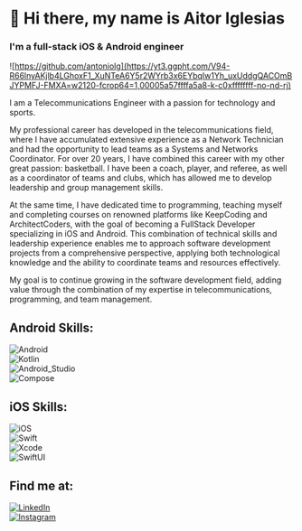 # 👋 Hi there, my name is Aitor Iglesias
### I'm a full-stack iOS & Android engineer

![https://github.com/antoniolg](https://yt3.ggpht.com/V94-R66lnyAKjlb4LGhoxF1_XuNTeA6Y5r2WYrb3x6EYbqIw1Yh_uxUddgQACOmBJYPMFJ-FMXA=w2120-fcrop64=1,00005a57ffffa5a8-k-c0xffffffff-no-nd-rj)

I am a Telecommunications Engineer with a passion for technology and sports.

My professional career has developed in the telecommunications field, where I have accumulated extensive experience as a Network Technician and had the opportunity to lead teams as a Systems and Networks Coordinator. For over 20 years, I have combined this career with my other great passion: basketball. I have been a coach, player, and referee, as well as a coordinator of teams and clubs, which has allowed me to develop leadership and group management skills.

At the same time, I have dedicated time to programming, teaching myself and completing courses on renowned platforms like KeepCoding and ArchitectCoders, with the goal of becoming a FullStack Developer specializing in iOS and Android. This combination of technical skills and leadership experience enables me to approach software development projects from a comprehensive perspective, applying both technological knowledge and the ability to coordinate teams and resources effectively.

My goal is to continue growing in the software development field, adding value through the combination of my expertise in telecommunications, programming, and team management.

## Android Skills:
![Android](https://img.shields.io/badge/Android-34A853?style=for-the-badge&logo=android&logoColor=white&labelColor=101010)</br>
![Kotlin](https://img.shields.io/badge/Kotlin-7F52FF?style=for-the-badge&logo=kotlin&logoColor=white&labelColor=101010)</br>
![Android_Studio](https://img.shields.io/badge/Android_Studio-3DDC84?style=for-the-badge&logo=android-studio&logoColor=white&labelColor=101010)</br>
![Compose](https://img.shields.io/badge/Jetpack_Compose-4285F4?style=for-the-badge&logo=jetpack_compose&logoColor=white&labelColor=101010)</br>

## iOS Skills:
![iOS](https://img.shields.io/badge/iOS-000000?style=for-the-badge&logo=ios&logoColor=white&labelColor=101010)</br>
![Swift](https://img.shields.io/badge/Swift-F05138?style=for-the-badge&logo=swift&logoColor=white&labelColor=101010)</br>
![Xcode](https://img.shields.io/badge/Xcode-147EFB?style=for-the-badge&logo=xcode&logoColor=white&labelColor=101010)</br>
![SwiftUI](https://img.shields.io/badge/SwiftUI-00B1E7?style=for-the-badge&logo=swift_ui&logoColor=white&labelColor=101010)</br>

## Find me at:

[![LinkedIn](https://img.shields.io/badge/LinkedIn-Aitor_Iglesias-0077B5?style=for-the-badge&logo=linkedin&logoColor=white&labelColor=101010)](https://www.linkedin.com/in/aitoriglesiaspubill)</br>
[![Instagram](https://img.shields.io/badge/Instagram-@aitor.iglesias.pubill-E4405F?style=for-the-badge&logo=instagram&logoColor=white&labelColor=101010)](https://www.instagram.com/aitor.iglesias.pubill)</br>
